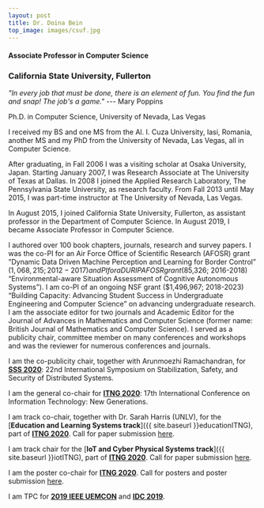 ```yaml
---
layout: post
title: Dr. Doina Bein
top_image: images/csuf.jpg
---
```


#### Associate Professor in Computer Science

### California State University, Fullerton


_"In every job that must be done, there is an element of fun. You find the fun and snap! The job's a game."_ --- Mary Poppins


                
Ph.D. in Computer Science, University of Nevada, Las Vegas

I received my BS and one MS from the Al. I. Cuza University, Iasi, Romania, another MS and my PhD from the University of Nevada, Las Vegas, all in Computer Science.

After graduating, in Fall 2006 I was a visiting scholar at Osaka University, Japan. Starting January 2007, I was Research Associate at The University of Texas at Dallas. In 2008 I joined the Applied Research Laboratory, The Pennsylvania State University, as research faculty. From Fall 2013 until May 2015, I was part-time instructor at The University of Nevada, Las Vegas.

In August 2015, I joined California State University, Fullerton, as assistant professor in the Department of Computer Science. In August 2019, I became Associate Professor in Computer Science.

I authored over 100 book chapters, journals, research and survey papers. 
I was the co-PI for an Air Force Office of Scientific Research (AFOSR) grant ”Dynamic Data Driven Machine Perception and Learning for Border Control” ($1,068,215; 2012-2017) and PI for a DURIP AFOSR grant ($85,326; 2016-2018) “Environmental-aware Situation Assessment of Cognitive Autonomous Systems”). I am co-PI of an ongoing NSF grant ($1,496,967; 2018-2023) “Building Capacity: Advancing Student Success in Undergraduate Engineering and Computer Science” on advancing undergraduate research.
I am the associate editor for two journals and Academic Editor for the Journal of Advances in Mathematics and Computer Science (former name: British Journal of Mathematics and Computer Science). I served as a publicity chair, committee member on many conferences and workshops and was the reviewer for numerous conferences and journals. 

I am the co-publicity chair, together with Arunmoezhi Ramachandran, for [__SSS 2020__](http://www.cse.msu.edu/~sandeep/SSS2020/index.html): 22nd International Symposium on Stabilization, Safety, and Security of Distributed Systems.

I am the general co-chair for 
[__ITNG 2020__](http://www.itng.info/): 17th International Conference on Information Technology: New Generations.

I am track co-chair, together with Dr. Sarah Harris (UNLV), for the [__Education and Learning Systems track__]({{ site.baseurl }}educationITNG), part of [__ITNG 2020__](http://www.itng.info). Call for paper submission 
<a href="{{ site.baseurl }}/educationITNG">here</a>.

I am track chair for the [__IoT and Cyber Physical Systems track__]({{ site.baseurl }}iotITNG), part of [__ITNG 2020__](http://www.itng.info). Call for paper submission 
<a href="{{ site.baseurl }}/iotITNG">here</a>. 

I am the poster co-chair for
[__ITNG 2020__](http://www.itng.info). Call for posters and poster submission <a href="{{ site.baseurl }}/posterITNG">here</a>.

I am TPC for [__2019 IEEE UEMCON__](http://ieee-uemcon.org/) and [__IDC 2019__](https://idc2019.ru/). 